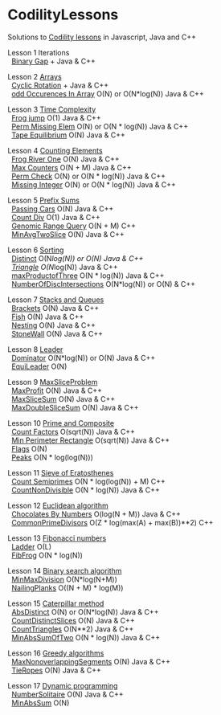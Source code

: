 # CodilityLessons

Solutions to [Codility lessons](https://app.codility.com/programmers/lessons) in Javascript, Java and C++

Lesson 1 Iterations<br>
&nbsp;  [Binary Gap](/1%20Iterations/BinaryGap/BinaryGap.MD) + Java & C++<br>

Lesson 2 [Arrays](/2%20Arrays)<br>
&nbsp;  [Cyclic Rotation](/2%20Arrays/Cyclic%20Rotation/CyclicRotation.MD) + Java & C++<br>
&nbsp;  [odd Occurences In Array](/2%20Arrays/oddOccurencesInArray/OddOccurrencesInArray.MD) O(N) or O(N*log(N)) Java & C++<br>

Lesson 3 [Time Complexity](/3%20Time%20Complexity)<br>
&nbsp;  [Frog jump](/3%20Time%20Complexity/FrogJmp/frogJump.MD) O(1) Java & C++<br>
&nbsp;  [Perm Missing Elem](/3%20Time%20Complexity/PermMissingElem/PermMissingElem.MD) O(N) or O(N * log(N)) Java & C++<br>
&nbsp;  [Tape Equilibrium](/3%20Time%20Complexity/TapeEquilibrium/TapeEquilibrium.MD) O(N) Java & C++ <br>

Lesson 4 [Counting Elements](/4%20Counting%20Elements)<br>
&nbsp;  [Frog River One](/4%20Counting%20Elements/FrogRiverOne/frog.MD) O(N) Java & C++<br>
&nbsp;  [Max Counters](/4%20Counting%20Elements/MaxCounters/MaxCounters.MD) O(N + M) Java & C++<br>
&nbsp;  [Perm Check](/4%20Counting%20Elements/PermCheck/permCheck.MD) O(N) or O(N * log(N)) Java & C++<br>
&nbsp;  [Missing Integer](/4%20Counting%20Elements/missingInteger/missingInt.MD) O(N) or O(N * log(N)) Java & C++<br>

Lesson 5 [Prefix Sums](/5%20PrefixSums)<br>
&nbsp; [Passing Cars](/5%20PrefixSums/PassingCars/passingCars.MD) O(N) Java & C++<br>
&nbsp; [Count Div](/5%20PrefixSums/CountDiv/countDiv.MD) O(1) Java & C++<br>
&nbsp; [Genomic Range Query](/5%20PrefixSums/GenomicRangeQuery/GRQ.MD) O(N + M)  C++<br>
&nbsp; [MinAvgTwoSlice](/5%20PrefixSums/MinAvgTwoSlice/MinAvgTwoSlice.MD) O(N) Java & C++<br>

Lesson 6 [Sorting](/6%20Sorting/)<br>
&nbsp; [Distinct](/6%20Sorting/Distinct/Distinct.MD) O(N*log(N)) or O(N) Java & C++<br>
&nbsp; [Triangle](/6%20Sorting/Triangle/Triagle.MD) O(N*log(N)) Java & C++<br>
&nbsp; [maxProductofThree](/6%20Sorting/maxProductofThree/MaxProdTree.MD) O(N * log(N))  Java & C++<br>
&nbsp; [NumberOfDiscIntersections](/6%20Sorting/NumberOfDiscIntersections/NumberOfDiscIntersections.MD) O(N*log(N)) or O(N) & C++ <br>

Lesson 7 [Stacks and Queues](/7%20StacksandQues/) <br>
&nbsp; [Brackets](/7%20StacksandQues/Brackets/brackets.MD) O(N) Java & C++<br>
&nbsp; [Fish](/7%20StacksandQues/Fish/fish.MD) O(N) Java & C++<br>
&nbsp; [Nesting](/7%20StacksandQues/Nesting/nesting.MD) O(N) Java & C++<br>
&nbsp; [StoneWall](/7%20StacksandQues/StoneWall/stoneWall.MD) O(N) Java & C++<br>

Lesson 8 [Leader](/8%20Leader/) <br>
&nbsp; [Dominator](/8%20Leader/Dominator/Dominator.MD) O(N*log(N)) or O(N) Java & C++<br>
&nbsp; [EquiLeader](/8%20Leader/equiLeader/EquiLeader.MD) O(N) <br>

Lesson 9 [MaxSliceProblem](/9%20MaxSliceProblem/)<br>
&nbsp; [MaxProfit](/9%20MaxSliceProblem/MaxProfit/MaxProfit.MD) O(N) Java & C++<br>
&nbsp; [MaxSliceSum](/9%20MaxSliceProblem/MaxSliceSum/MaxSliceSum.MD) O(N) Java & C++ <br>
&nbsp; [MaxDoubleSliceSum](/9%20MaxSliceProblem/MaxDoubleSliceSum/MaxDoubleSliceSum.MD) O(N) Java & C++ <br>

Lesson 10 [Prime and Composite](/10%20PrimeandComposite/)<br>
&nbsp; [Count Factors](/10%20PrimeandComposite/CountFactors/countFactors.MD)  O(sqrt(N)) Java & C++ <br>
&nbsp; [Min Perimeter Rectangle](/10%20PrimeandComposite/MinPerimeterRectangle/MinPerimeterRectangle.MD) O(sqrt(N)) Java & C++ <br>
&nbsp; [Flags](/10%20PrimeandComposite/Flags/Flags.MD) O(N) <br>
&nbsp; [Peaks](/10%20PrimeandComposite/Peaks/Peaks.MD) O(N * log(log(N))) <br>

Lesson 11 [Sieve of Eratosthenes](/11%20Sieve%20of%20Eratosthenes/)<br>
&nbsp; [Count Semiprimes](/11%20Sieve%20of%20Eratosthenes/CountSemiprimes/CountSemiprimes.MD) O(N * log(log(N)) + M) C++ <br>
&nbsp; [CountNonDivisible](/11%20Sieve%20of%20Eratosthenes/CountNonDivisible/CountNonDivisible.MD) O(N * log(N))  Java & C++ <br>

Lesson 12 [Euclidean algorithm](/12%20Euclidean%20algorithm/)<br>
&nbsp; [Chocolates By Numbers](/12%20Euclidean%20algorithm/ChocolatesByNumbers/ChocolatesByNumbers.MD)  O(log(N + M))  Java & C++ <br>
&nbsp; [CommonPrimeDivisors](/12%20Euclidean%20algorithm/CommonPrimeDivisors/CommonPrimeDivisors.md)    O(Z * log(max(A) + max(B))**2)  C++ <br>

Lesson 13 [Fibonacci numbers](/13%20Fibonacci%20Numbers/) <br>
&nbsp; [Ladder](/13%20Fibonacci%20Numbers/Ladder/Ladder.MD) O(L)  <br>
&nbsp; [FibFrog](/13%20Fibonacci%20Numbers/FibFrog/FibFrog.MD) O(N * log(N)) <br>

Lesson 14 [Binary search algorithm](/14%20Binary%20search%20algorithm/) <br>
&nbsp; [MinMaxDivision](/14%20Binary%20search%20algorithm/MinMaxDivision/MinMaxDivision.MD) O(N*log(N+M)) <br>
&nbsp; [NailingPlanks](/14%20Binary%20search%20algorithm/NailingPlanks/NailingPlanks.MD) O((N + M) * log(M)) <br>

Lesson 15 [Caterpillar method](/15%20Caterpillar%20method/) <br>
&nbsp; [AbsDistinct](/15%20Caterpillar%20method/AbsDistinct/absDistinct.MD) O(N) or O(N*log(N)) Java & C++ <br>
&nbsp; [CountDistinctSlices](/15%20Caterpillar%20method/CountDistinctSlices/CountDistinctSlices.MD) O(N) Java & C++ <br>
&nbsp; [CountTriangles](/15%20Caterpillar%20method/CountTriangles/CountTriangles.MD) O(N**2) Java & C++ <br>
&nbsp; [MinAbsSumOfTwo](/15%20Caterpillar%20method/MinAbsSumOfTwo/MinAbsSumOfTwo.MD) O(N * log(N)) Java & C++ <br>

Lesson 16 [Greedy algorithms](/16%20Greedy%20algorithms/) <br>
&nbsp; [MaxNonoverlappingSegments](/16%20Greedy%20algorithms/MaxNonoverlappingSegments/MaxNonoverlappingSegments.MD) O(N) Java & C++ <br>
&nbsp; [TieRopes](/16%20Greedy%20algorithms/TieRopes/Tieropes.MD) O(N) Java & C++ <br>

Lesson 17 [Dynamic programming](/17%20Dynamic%20programming/) <br>
&nbsp; [NumberSolitaire](/17%20Dynamic%20programming/NumberSolitaire/NumberSolitaire.MD) O(N) Java & C++ <br>
&nbsp; [MinAbsSum](/17%20Dynamic%20programming/MinAbsSum/MinAbsSum.MD) O(N) <br>
